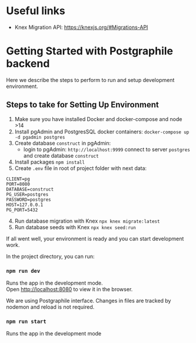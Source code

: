 
# Useful links

* Knex Migration API: https://knexjs.org/#Migrations-API

# Getting Started with Postgraphile backend

Here we describe the steps to perform to run and setup development environment.

## Steps to take for Setting Up Environment

1. Make sure you have installed Docker and docker-compose and node >14
2. Install pgAdmin and PostgresSQL docker containers: `docker-compose up -d pgadmin postgres`
3. Create database `construct` in pgAdmin:
	* login to pgAdmin: `http://localhost:9999` connect to server `postgres` and create database `construct`
4. Install packages `npm install`
4. Create `.env` file in root of project folder with next data:
```
CLIENT=pg
PORT=8080
DATABASE=construct
PG_USER=postgres
PASSWORD=postgres
HOST=127.0.0.1
PG_PORT=5432
```
4. Run database migration with Knex `npx knex migrate:latest`
5. Run database seeds with Knex `npx knex seed:run`

If all went well, your environment is ready and you can start development work.


In the project directory, you can run:

### `npm run dev`

Runs the app in the development mode.\
Open [http://localhost:8080](http://localhost:3000/graphiql) to view it in the browser.

We are using Postgraphile interface. Changes in files are tracked by nodemon and reload is not required.

### `npm run start`

Runs the app in the development mode

